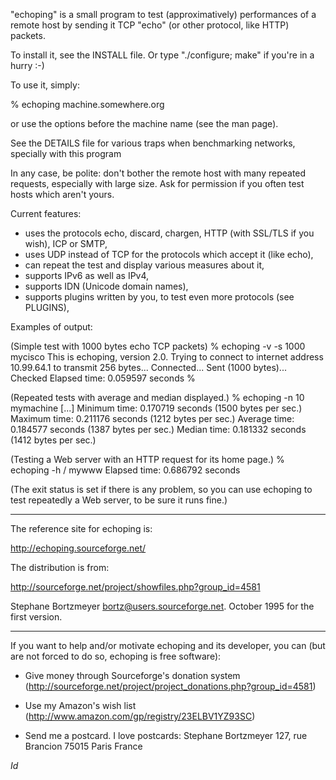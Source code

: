 "echoping" is a small program to test (approximatively) performances
of a remote host by sending it TCP "echo" (or other protocol, like
HTTP) packets.

To install it, see the INSTALL file. Or type "./configure; make" if
you're in a hurry :-)

To use it, simply:

% echoping machine.somewhere.org

or use the options before the machine name (see the man page).

See the DETAILS file for various traps when benchmarking networks,
specially with this program

In any case, be polite: don't bother the remote host with many repeated 
requests, especially with large size. Ask for permission if you often
test hosts which aren't yours.

Current features:

- uses the protocols echo, discard, chargen, HTTP (with SSL/TLS if you
  wish), ICP or SMTP,
- uses UDP instead of TCP for the protocols which accept it (like echo), 
- can repeat the test and display various measures about it,
- supports IPv6 as well as IPv4,
- supports IDN (Unicode domain names),
- supports plugins written by you, to test even more protocols (see PLUGINS),

Examples of output:

(Simple test with 1000 bytes echo TCP packets)
% echoping -v -s 1000 mycisco
This is echoping, version 2.0.
Trying to connect to internet address 10.99.64.1 to transmit 256 bytes...
Connected...
Sent (1000 bytes)...
Checked
Elapsed time: 0.059597 seconds
%

(Repeated tests with average and median displayed.)
% echoping -n 10 mymachine
[...]
Minimum time: 0.170719 seconds (1500 bytes per sec.)
Maximum time: 0.211176 seconds (1212 bytes per sec.)
Average time: 0.184577 seconds (1387 bytes per sec.)
Median time: 0.181332 seconds (1412 bytes per sec.)

(Testing a Web server with an HTTP request for its home page.)
%  echoping -h / mywww
Elapsed time: 0.686792 seconds

(The exit status is set if there is any problem, so you can use echoping
to test repeatedly a Web server, to be sure it runs fine.)



-------------
The reference site for echoping is:

http://echoping.sourceforge.net/

The distribution is from:

http://sourceforge.net/project/showfiles.php?group_id=4581

Stephane Bortzmeyer <bortz@users.sourceforge.net>. October 1995 for the
first version. 

--------------------- 
If you want to help and/or motivate echoping and its developer, you
can (but are not forced to do so, echoping is free software):

* Give money through Sourceforge's donation system
  (http://sourceforge.net/project/project_donations.php?group_id=4581)

* Use my Amazon's wish list
  (http://www.amazon.com/gp/registry/23ELBV1YZ93SC)

* Send me a postcard. I love postcards:
       Stephane Bortzmeyer
       127, rue Brancion
       75015 Paris
       France



$Id$



